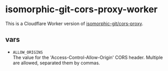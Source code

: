 # isomorphic-git-cors-proxy-worker

This is a Cloudflare Worker version of [isomorphic-git/cors-proxy](https://github.com/isomorphic-git/cors-proxy).

## vars

- `ALLOW_ORIGINS`  
  The value for the 'Access-Control-Allow-Origin' CORS header. Multiple are allowed, separated them by commas.
